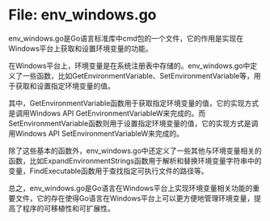 # File: env_windows.go

env_windows.go是Go语言标准库中cmd包的一个文件，它的作用是实现在Windows平台上获取和设置环境变量的功能。

在Windows平台上，环境变量是在系统注册表中存储的。env_windows.go中定义了一些函数，比如GetEnvironmentVariable、SetEnvironmentVariable等，用于获取和设置指定环境变量的值。

其中，GetEnvironmentVariable函数用于获取指定环境变量的值，它的实现方式是调用Windows API GetEnvironmentVariableW来完成的。而SetEnvironmentVariable函数则用于设置指定环境变量的值，它的实现方式是调用Windows API SetEnvironmentVariableW来完成的。

除了这些基本的函数外，env_windows.go中还定义了一些其他与环境变量相关的函数，比如ExpandEnvironmentStrings函数用于解析和替换环境变量字符串中的变量，FindExecutable函数用于查找指定可执行文件的路径等。

总之，env_windows.go是Go语言在Windows平台上实现环境变量相关功能的重要文件，它的存在使得Go语言在Windows平台上可以更方便地管理环境变量，提高了程序的可移植性和可扩展性。

